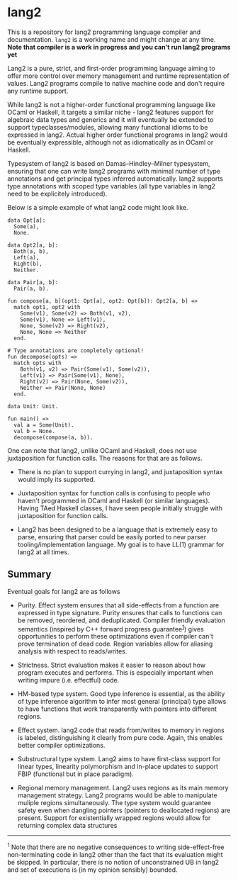 # lang2

This is a repository for lang2 programming language compiler and documentation. `lang2` is a working name and might change at any time. **Note that compiler is a work in progress and you can't run lang2 programs yet**

Lang2 is a pure, strict, and first-order programming language aiming to offer more control over memory management and runtime representation of values. Lang2 programs compile to native machine code and don't require any runtime support.

While lang2 is not a higher-order functional programming language like OCaml or Haskell, it targets a similar niche - lang2 features support for algebraic data types and generics and it will eventually be extended to support typeclasses/modules, allowing many functional idioms to be expressed in lang2. Actual higher order functional programs in lang2 would be eventually expressible, although not as idiomatically as in OCaml or Haskell.

Typesystem of lang2 is based on Damas–Hindley–Milner typesystem, ensuring that one can write lang2 programs with minimal number of type annotations and get principal types inferred automatically. lang2 supports type annotations with scoped type variables (all type variables in lang2 need to be explicitely introduced). 

Below is a simple example of what lang2 code might look like.

```
data Opt[a]:
  Some(a),
  None.

data Opt2[a, b]:
  Both(a, b),
  Left(a),
  Right(b),
  Neither.

data Pair[a, b]:
  Pair(a, b).

fun compose[a, b](opt1: Opt[a], opt2: Opt[b]): Opt2[a, b] =>
  match opt1, opt2 with
    Some(v1), Some(v2) => Both(v1, v2),
    Some(v1), None => Left(v1),
    None, Some(v2) => Right(v2),
    None, None => Neither
  end.

# Type annotations are completely optional!
fun decompose(opts) =>
  match opts with
    Both(v1, v2) => Pair(Some(v1), Some(v2)),
    Left(v1) => Pair(Some(v1), None),
    Right(v2) => Pair(None, Some(v2)),
    Neither => Pair(None, None)
  end.

data Unit: Unit.

fun main() =>
  val a = Some(Unit).
  val b = None.
  decompose(compose(a, b)).
```

One can note that lang2, unlike OCaml and Haskell, does not use juxtaposition for function calls. The reasons for that are as follows.

* There is no plan to support currying in lang2, and juxtaposition syntax would imply its supported.

* Juxtaposition syntax for function calls is confusing to people who haven't programmed in OCaml and Haskell (or similar languages). Having TAed Haskell classes, I have seen people initially struggle with juxtaposition for function calls.

* Lang2 has been designed to be a language that is extremely easy to parse, ensuring that parser could be easily ported to new parser tooling/implementation language. My goal is to have LL(1) grammar for lang2 at all times.

## Summary

Eventual goals for lang2 are as follows

* Purity. Effect system ensures that all side-effects from a function are expressed in type signature. Purity ensures that calls to functions can be removed, reordered, and deduplicated. Compiler friendly evaluation semantics (inspired by C++ forward progress guarantee<sup>[1](#myfootnote1)</sup>) gives opportunities to perform these optimizations even if compiler can't prove termination of dead code. Region variables allow for aliasing analysis with respect to reads/writes.

* Strictness. Strict evaluation makes it easier to reason about how program executes and performs. This is especially important when writing impure (i.e. effectful) code.

* HM-based type system. Good type inference is essential, as the ability of type inference algorithm to infer most general (principal) type allows to have functions that work transparently with pointers into different regions.

* Effect system. lang2 code that reads from/writes to memory in regions is labeled, distinguishing it clearly from pure code. Again, this enables better compiler optimizations.

* Substructural type system. Lang2 aims to have first-class support for linear types, linearity polymorphism and in-place updates to support FBIP (functional but in place paradigm).

* Regional memory management. Lang2 uses regions as its main memory management strategy. Lang2 programs would be able to manipulate muliple regions simultaneously. The type system would guarantee safety even when dangling pointers (pointers to deallocated regions) are present. Support for existentially wrapped regions would allow for returning complex data structures 

---------------

<a name="myfootnote1"><sup>1</sup></a> Note that there are no negative consequences to writing side-effect-free non-terminating code in lang2 other than the fact that its evaluation might be skipped. In particular, there is no notion of unconstrained UB in lang2 and set of executions is (in my opinion sensibly) bounded.
